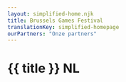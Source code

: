 ```yaml
---
layout: simplified-home.njk
title: Brussels Games Festival
translationKey: simplified-homepage
ourPartners: "Onze partners"
---
```

# {{ title }} NL
